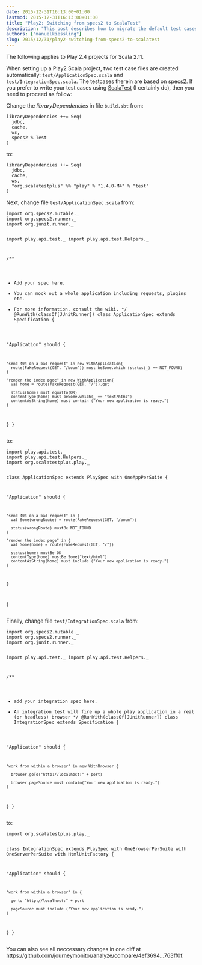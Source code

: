 ```yaml
---
date: 2015-12-31T16:13:00+01:00
lastmod: 2015-12-31T16:13:00+01:00
title: "Play2: Switching from specs2 to ScalaTest"
description: "This post describes how to migrate the default test cases that ship with Play 2.4 from specs2 to ScalaTest."
authors: ["manuelkiessling"]
slug: 2015/12/31/play2-switching-from-specs2-to-scalatest
---
```


<p>
The following applies to Play 2.4 projects for Scala 2.11.
</p>

<p>
When setting up a Play2 Scala project, two test case files are created automatically: <code class="inline">test/ApplicationSpec.scala</code> and <code class="inline">test/IntegrationSpec.scala</code>. The testcases therein are based on <a href="https://etorreborre.github.io/specs2/">specs2</a>. If you prefer to write your test cases using <a href="http://www.scalatest.org/">ScalaTest</a> (I certainly do), then you need to proceed as follow:
</p>

<p>
Change the <em>libraryDependencies</em> in file <code class="inline">build.sbt</code> from:
</p>

<p>
</p><pre><code>libraryDependencies ++= Seq(
  jdbc,
  cache,
  ws,
  specs2 % Test
)</code></pre>
<p></p>

<p>to:</p>

<p>
</p><pre><code>libraryDependencies ++= Seq(
  jdbc,
  cache,
  ws,
  "org.scalatestplus" %% "play" % "1.4.0-M4" % "test"
)</code></pre>
<p></p>

<p>
Next, change file <code class="inline">test/ApplicationSpec.scala</code> from:
</p>

<p>
</p><pre><code>import org.specs2.mutable._
import org.specs2.runner._
import org.junit.runner._

import play.api.test._
import play.api.test.Helpers._

/**
 * Add your spec here.
 * You can mock out a whole application including requests, plugins etc.
 * For more information, consult the wiki.
 */
@RunWith(classOf[JUnitRunner])
class ApplicationSpec extends Specification {

  "Application" should {

    "send 404 on a bad request" in new WithApplication{
      route(FakeRequest(GET, "/boum")) must beSome.which (status(_) == NOT_FOUND)
    }

    "render the index page" in new WithApplication{
      val home = route(FakeRequest(GET, "/")).get

      status(home) must equalTo(OK)
      contentType(home) must beSome.which(_ == "text/html")
      contentAsString(home) must contain ("Your new application is ready.")
    }
  }
}</code></pre>
<p></p>

<p>to:</p>

<p>
</p><pre><code>import play.api.test._
import play.api.test.Helpers._
import org.scalatestplus.play._

class ApplicationSpec extends PlaySpec with OneAppPerSuite {

  "Application" should {

    "send 404 on a bad request" in {
      val Some(wrongRoute) = route(FakeRequest(GET, "/boum"))

      status(wrongRoute) mustBe NOT_FOUND
    }

    "render the index page" in {
      val Some(home) = route(FakeRequest(GET, "/"))

      status(home) mustBe OK
      contentType(home) mustBe Some("text/html")
      contentAsString(home) must include ("Your new application is ready.")
    }
  }

}</code></pre>
<p></p>




<p>
Finally, change file <code class="inline">test/IntegrationSpec.scala</code> from:
</p>

<p>
</p><pre><code>import org.specs2.mutable._
import org.specs2.runner._
import org.junit.runner._

import play.api.test._
import play.api.test.Helpers._

/**
 * add your integration spec here.
 * An integration test will fire up a whole play application in a real (or headless) browser
 */
@RunWith(classOf[JUnitRunner])
class IntegrationSpec extends Specification {

  "Application" should {

    "work from within a browser" in new WithBrowser {

      browser.goTo("http://localhost:" + port)

      browser.pageSource must contain("Your new application is ready.")
    }
  }
}</code></pre>
<p></p>

<p>to:</p>

<p>
</p><pre><code>import org.scalatestplus.play._

class IntegrationSpec extends PlaySpec with OneBrowserPerSuite with OneServerPerSuite with HtmlUnitFactory {

  "Application" should {

    "work from within a browser" in {

      go to "http://localhost:" + port

      pageSource must include ("Your new application is ready.")
    }
  }
}</code></pre>
<p></p>

<p>
You can also see all neccessary changes in one diff at <a href="https://github.com/journeymonitor/analyze/compare/4ef3694...763ff0f">https://github.com/journeymonitor/analyze/compare/4ef3694…763ff0f</a>.
</p>
